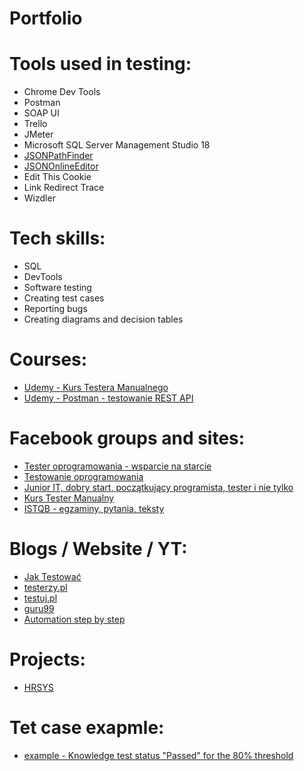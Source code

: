 # Portfolio

# Tools used in testing:

* Chrome Dev Tools
* Postman
* SOAP UI
* Trello
* JMeter
* Microsoft SQL Server Management Studio 18
* [JSONPathFinder](https://jsonpathfinder.com/)  
* [JSONOnlineEditor](https://jsoneditoronline.org) 
* Edit This Cookie
* Link Redirect Trace
* Wizdler

# Tech skills:

* SQL
* DevTools
* Software testing
* Creating test cases
* Reporting bugs
* Creating diagrams and decision tables

# Courses:

* [Udemy - Kurs Testera Manualnego](https://www.udemy.com/course/kurs-testowania-oprogramowania/learn/lecture/18697504#overview)
* [Udemy - Postman - testowanie REST API](https://www.udemy.com/course/kurs-postman/learn/lecture/21761286#overview)

# Facebook groups and sites:

* [Tester oprogramowania - wsparcie na starcie](https://www.facebook.com/groups/testeroprogramowania/)
* [Testowanie oprogramowania](https://www.facebook.com/groups/TestowanieOprogramowania/?multi_permalinks=3678504718838746)
* [Junior IT, dobry start, początkujący programista, tester i nie tylko](https://www.facebook.com/groups/junioritdobrystart/?multi_permalinks=3736985749655329)
* [Kurs Tester Manualny](https://www.facebook.com/groups/246926649684135/)
* [ISTQB - egzaminy, pytania, teksty](https://www.facebook.com/groups/194288250951242/)

# Blogs / Website / YT:

* [Jak Testować](https://jaktestowac.pl/)
* [testerzy.pl](https://testerzy.pl/) 
* [testuj.pl](https://testerzy.pl/) 
* [guru99](https://www.guru99.com/software-testing.html) 
* [Automation step by step](https://www.youtube.com/channel/UCTt7pyY-o0eltq14glaG5dg) 

# Projects:

* [HRSYS](https://www.hrsys.pl/)

# Tet case exapmle:
* [example - Knowledge test status "Passed" for the 80% threshold](https://docs.google.com/spreadsheets/d/1A8omGCu4uLj7LQ95Vhs0PTnw-DCxNSdnZRoELpMiTtM/edit?usp=sharing)
